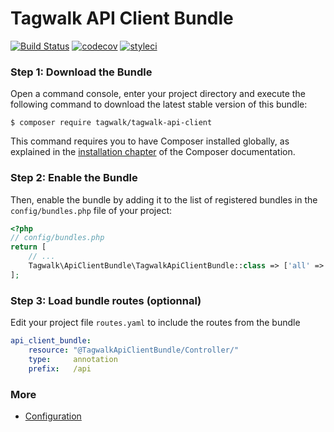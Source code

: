 Tagwalk API Client Bundle
=========================

[![Build Status](https://travis-ci.org/tag-walk/tagwalk-api-client.svg?branch=master)](https://travis-ci.org/tag-walk/tagwalk-api-client)
[![codecov](https://codecov.io/gh/tag-walk/tagwalk-api-client/branch/master/graph/badge.svg)](https://codecov.io/gh/tag-walk/tagwalk-api-client)
[![styleci](https://github.styleci.io/repos/140304197/shield)](https://github.styleci.io/repos/140304197)


### Step 1: Download the Bundle

Open a command console, enter your project directory and execute the
following command to download the latest stable version of this bundle:

```console
$ composer require tagwalk/tagwalk-api-client
```

This command requires you to have Composer installed globally, as explained
in the [installation chapter](https://getcomposer.org/doc/00-intro.md)
of the Composer documentation.

### Step 2: Enable the Bundle

Then, enable the bundle by adding it to the list of registered bundles
in the `config/bundles.php` file of your project:

```php
<?php
// config/bundles.php
return [
    // ...
    Tagwalk\ApiClientBundle\TagwalkApiClientBundle::class => ['all' => true]
];
```

### Step 3: Load bundle routes (optionnal)

Edit your project file `routes.yaml` to include the routes from the bundle

```yaml
api_client_bundle:
    resource: "@TagwalkApiClientBundle/Controller/"
    type:     annotation
    prefix:   /api
```

### More

* [Configuration](Resources/doc/index.md)
